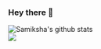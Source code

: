 ### Hey there 👋

<!--
**Samiksha-Pansare/Samiksha-Pansare** is a ✨ _special_ ✨ repository because its `README.md` (this file) appears on your GitHub profile.

Here are some ideas to get you started:

### 🔭 I’m currently working as a Web Developer
### 🌱 I’m currently learning Data Science And Machine Learning
- 👯 I’m looking to collaborate on ...
- 🤔 I’m looking for help with ...
- 💬 Ask me about ...
- 📫 How to reach me: ...
- 😄 Pronouns: ...
- ⚡ Fun fact: ...
-->
![Samiksha's github stats](https://github-readme-stats.vercel.app/api?username=samiksha-pansare&hide=["issues"]&show_icons=true)
<br>
<img align="center" src="https://github-readme-stats.vercel.app/api/top-langs/?username=samiksha-pansare&theme=tokyonight&hide=dart">
